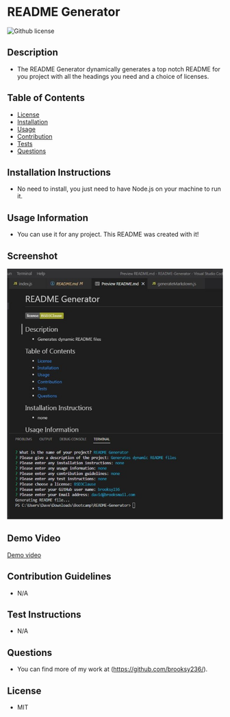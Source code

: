 # **README Generator**

   ![Github license](https://img.shields.io/badge/license-MIT-yellowgreen.svg)

  ## Description
  - The README Generator dynamically generates a top notch README for you project with all the headings you need and a choice of licenses.

  ## Table of Contents

  - [License](#license)
  - [Installation](#installation-instructions)
  - [Usage](#usage-information)
  - [Contribution](#contribution-guidelines)
  - [Tests](#test-instructions)
  - [Questions](#questions)

  ## Installation Instructions
  - No need to install, you just need to have Node.js on your machine to run it.

  ## Usage Information
  - You can use it for any project. This README was created with it!
   
  ## Screenshot

   ![](assets/screenshot.JPG)

  ## Demo Video

   [Demo video](assets/demo.mp4)
   
  ## Contribution Guidelines
  - N/A

  ## Test Instructions
  - N/A

  ## Questions

  - You can find more of my work at (https://github.com/brooksy236/).
  

  ## License
  - MIT
